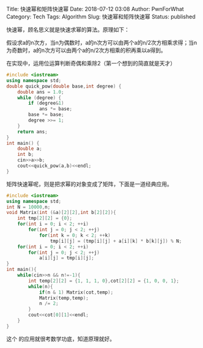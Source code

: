 Title: 快速幂和矩阵快速幂
Date: 2018-07-12 03:08
Author: PwnForWhat
Category: Tech
Tags: Algorithm
Slug: 快速幂和矩阵快速幂
Status: published

快速幂，顾名思义就是快速求幂的算法。原理如下：


假设求a的n次方，当n为偶数时，a的n次方可以由两个a的n/2次方相乘求得；当n为奇数时，a的n次方可以由两个a的n/2次方相乘的积再乘以a得到。

在实现中，运用位运算判断奇偶和乘除2（第一个想到的简直就是天才）

``` c++
#include <iostream>
using namespace std;
double quick_pow(double base,int degree) {
    double ans = 1.0;
    while (degree) {
        if (degree&1)
            ans *= base;
        base *= base;
        degree >>= 1;
    }
    return ans;
}
int main() {
    double a;
    int b;
    cin>>a>>b;
    cout<<quick_pow(a,b)<<endl;
}
```

矩阵快速幂呢，则是把求幂的对象变成了矩阵，下面是一道经典应用。

``` c++
#include <iostream>
using namespace std;
int N = 10000,n;
void Matrix(int (&a)[2][2],int b[2][2]){
    int tmp[2][2] = {0};
    for(int i = 0; i < 2; ++i)
        for(int j = 0; j < 2; ++j)
            for(int k = 0; k < 2; ++k)
                tmp[i][j] = (tmp[i][j] + a[i][k] * b[k][j]) % N;
    for(int i = 0; i < 2; ++i)
        for(int j = 0; j < 2; ++j)
            a[i][j] = tmp[i][j];
}
int main(){
    while(cin>>n && n!=-1){
        int temp[2][2] = {1, 1, 1, 0},cot[2][2] = {1, 0, 0, 1};
        while(n){
            if(n & 1) Matrix(cot,temp);
            Matrix(temp,temp);
            n /= 2;
        }
        cout<<cot[0][1]<<endl;
    }
}
```

这个 的应用就很考数学功底，知道原理就好。